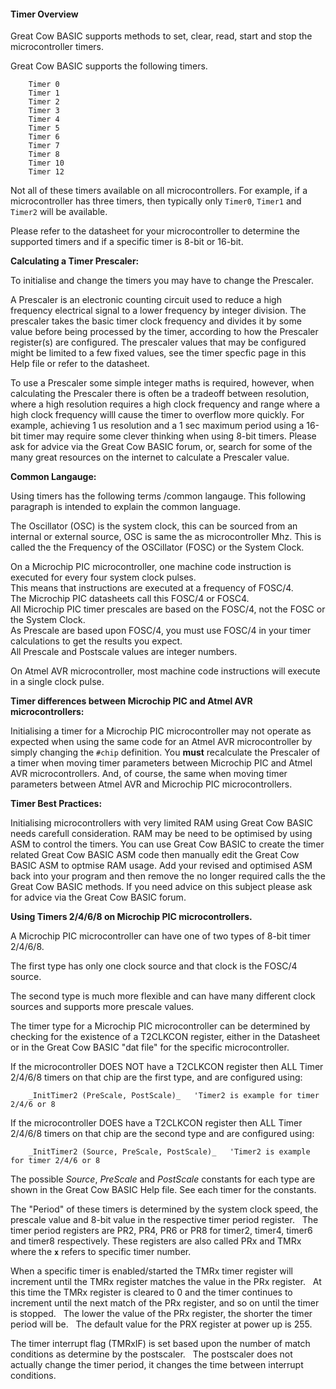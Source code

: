 <div class="section">

<div class="titlepage">

<div>

<div>

#### <span id="timer_overview"></span>Timer Overview

</div>

</div>

</div>

Great Cow BASIC supports methods to set, clear, read, start and stop the
microcontroller timers.

Great Cow BASIC supports the following timers.

``` screen
    Timer 0
    Timer 1
    Timer 2
    Timer 3
    Timer 4
    Timer 5
    Timer 6
    Timer 7
    Timer 8
    Timer 10
    Timer 12
```

Not all of these timers available on all microcontrollers. For example,
if a microcontroller has three timers, then typically only `Timer0`,
`Timer1` and `Timer2` will be available.

Please refer to the datasheet for your microcontroller to determine the
supported timers and if a specific timer is 8-bit or 16-bit.

<span class="strong">**Calculating a Timer Prescaler:**</span>

To initialise and change the timers you may have to change the
Prescaler.

A Prescaler is an electronic counting circuit used to reduce a high
frequency electrical signal to a lower frequency by integer division.
The prescaler takes the basic timer clock frequency and divides it by
some value before being processed by the timer, according to how the
Prescaler register(s) are configured. The prescaler values that may be
configured might be limited to a few fixed values, see the timer specfic
page in this Help file or refer to the datasheet.

To use a Prescaler some simple integer maths is required, however, when
calculating the Prescaler there is often be a tradeoff between
resolution, where a high resolution requires a high clock frequency and
range where a high clock frequency willl cause the timer to overflow
more quickly. For example, achieving 1 us resolution and a 1 sec maximum
period using a 16-bit timer may require some clever thinking when using
8-bit timers. Please ask for advice via the Great Cow BASIC forum, or,
search for some of the many great resources on the internet to calculate
a Prescaler value.

<span class="strong">**Common Langauge:**</span>

Using timers has the following terms /common langauge. This following
paragraph is intended to explain the common language.

The Oscillator (OSC) is the system clock, this can be sourced from an
internal or external source, OSC is same the as microcontroller Mhz.
This is called the the Frequency of the OSCillator (FOSC) or the System
Clock.

On a Microchip PIC microcontroller, one machine code instruction is
executed for every four system clock pulses.  
This means that instructions are executed at a frequency of FOSC/4.  
The Microchip PIC datasheets call this FOSC/4 or FOSC4.  
All Microchip PIC timer prescales are based on the FOSC/4, not the FOSC
or the System Clock.  
As Prescale are based upon FOSC/4, you must use FOSC/4 in your timer
calculations to get the results you expect.  
All Prescale and Postscale values are integer numbers.

On Atmel AVR microcontroller, most machine code instructions will
execute in a single clock pulse.

<span class="strong">**Timer differences between Microchip PIC and Atmel
AVR microcontrollers:**</span>

Initialising a timer for a Microchip PIC microcontroller may not operate
as expected when using the same code for an Atmel AVR microcontroller by
simply changing the `#chip` definition. You <span
class="strong">**must**</span> recalculate the Prescaler of a timer when
moving timer parameters between Microchip PIC and Atmel AVR
microcontrollers. And, of course, the same when moving timer parameters
between Atmel AVR and Microchip PIC microcontrollers.

<span class="strong">**Timer Best Practices:**</span>

Initialising microcontrollers with very limited RAM using Great Cow
BASIC needs carefull consideration. RAM may be need to be optimised by
using ASM to control the timers. You can use Great Cow BASIC to create
the timer related Great Cow BASIC ASM code then manually edit the Great
Cow BASIC ASM to optmise RAM usage. Add your revised and optimised ASM
back into your program and then remove the no longer required calls the
the Great Cow BASIC methods. If you need advice on this subject please
ask for advice via the Great Cow BASIC forum.

<span class="strong">**Using Timers 2/4/6/8 on Microchip PIC
microcontrollers.**</span>

A Microchip PIC microcontroller can have one of two types of 8-bit timer
2/4/6/8.

The first type has only one clock source and that clock is the FOSC/4
source.

The second type is much more flexible and can have many different clock
sources and supports more prescale values.

The timer type for a Microchip PIC microcontroller can be determined by
checking for the existence of a T2CLKCON register, either in the
Datasheet or in the Great Cow BASIC "dat file" for the specific
microcontroller.

If the microcontroller DOES NOT have a T2CLKCON register then ALL Timer
2/4/6/8 timers on that chip are the first type, and are configured
using:

``` screen
    _InitTimer2 (PreScale, PostScale)_   'Timer2 is example for timer 2/4/6 or 8
```

If the microcontroller DOES have a T2CLKCON register then ALL Timer
2/4/6/8 timers on that chip are the second type and are configured
using:

``` screen
    _InitTimer2 (Source, PreScale, PostScale)_   'Timer2 is example for timer 2/4/6 or 8
```

The possible <span class="emphasis">*Source*</span>, <span
class="emphasis">*PreScale*</span> and <span
class="emphasis">*PostScale*</span> constants for each type are shown in
the Great Cow BASIC Help file. See each timer for the constants.

The "Period" of these timers is determined by the system clock speed,
the prescale value and 8-bit value in the respective timer period
register.   The timer period registers are PR2, PR4, PR6 or PR8 for
timer2, timer4, timer6 and timer8 respectively. These registers are also
called PRx and TMRx where the <span class="strong">**`x`**</span> refers
to specific timer number.

When a specific timer is enabled/started the TMRx timer register will
increment until the TMRx register matches the value in the PRx
register.   At this time the TMRx register is cleared to 0 and the timer
continues to increment until the next match of the PRx register, and so
on until the timer is stopped.   The lower the value of the PRx
register, the shorter the timer period will be.   The default value for
the PRX register at power up is 255.

The timer interrupt flag (TMRxIF) is set based upon the number of match
conditions as determine by the postscaler.   The postscaler does not
actually change the timer period, it changes the time between interrupt
conditions.

  
  
  
  

</div>
